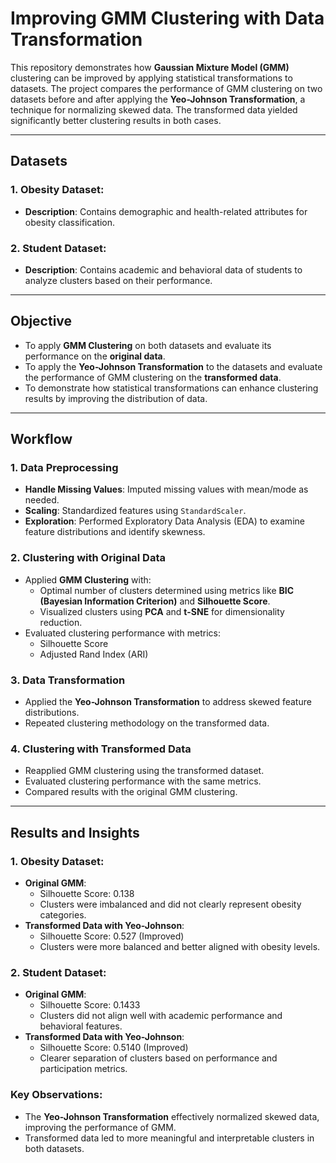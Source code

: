 # Improving GMM Clustering with Data Transformation

This repository demonstrates how **Gaussian Mixture Model (GMM)** clustering can be improved by applying statistical transformations to datasets. The project compares the performance of GMM clustering on two datasets before and after applying the **Yeo-Johnson Transformation**, a technique for normalizing skewed data. The transformed data yielded significantly better clustering results in both cases.

---

## Datasets

### 1. Obesity Dataset:
- **Description**: Contains demographic and health-related attributes for obesity classification.

### 2. Student Dataset:
- **Description**: Contains academic and behavioral data of students to analyze clusters based on their performance.
---

## Objective
- To apply **GMM Clustering** on both datasets and evaluate its performance on the **original data**.
- To apply the **Yeo-Johnson Transformation** to the datasets and evaluate the performance of GMM clustering on the **transformed data**.
- To demonstrate how statistical transformations can enhance clustering results by improving the distribution of data.

---

## Workflow

### 1. Data Preprocessing
- **Handle Missing Values**: Imputed missing values with mean/mode as needed.
- **Scaling**: Standardized features using `StandardScaler`.
- **Exploration**: Performed Exploratory Data Analysis (EDA) to examine feature distributions and identify skewness.

### 2. Clustering with Original Data
- Applied **GMM Clustering** with:
  - Optimal number of clusters determined using metrics like **BIC (Bayesian Information Criterion)** and **Silhouette Score**.
  - Visualized clusters using **PCA** and **t-SNE** for dimensionality reduction.
- Evaluated clustering performance with metrics:
  - Silhouette Score
  - Adjusted Rand Index (ARI)

### 3. Data Transformation
- Applied the **Yeo-Johnson Transformation** to address skewed feature distributions.
- Repeated clustering methodology on the transformed data.

### 4. Clustering with Transformed Data
- Reapplied GMM clustering using the transformed dataset.
- Evaluated clustering performance with the same metrics.
- Compared results with the original GMM clustering.

---

## Results and Insights

### 1. Obesity Dataset:
- **Original GMM**:
  - Silhouette Score: 0.138
  - Clusters were imbalanced and did not clearly represent obesity categories.
- **Transformed Data with Yeo-Johnson**:
  - Silhouette Score: 0.527 (Improved)
  - Clusters were more balanced and better aligned with obesity levels.

### 2. Student Dataset:
- **Original GMM**:
  - Silhouette Score: 0.1433
  - Clusters did not align well with academic performance and behavioral features.
- **Transformed Data with Yeo-Johnson**:
  - Silhouette Score: 0.5140 (Improved)
  - Clearer separation of clusters based on performance and participation metrics.

### Key Observations:
- The **Yeo-Johnson Transformation** effectively normalized skewed data, improving the performance of GMM.
- Transformed data led to more meaningful and interpretable clusters in both datasets.
